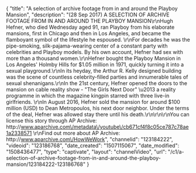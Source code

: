 {
    "title": "A selection of archive footage from in and around the Playboy Mansion",
    "description": "(28 Sep 2017) A SELECTION OF ARCHIVE FOOTAGE FROM IN AND AROUND THE PLAYBOY MANSION\r\nHugh Hefner, who died Wednesday aged 91, ran Playboy from his elaborate mansions, first in Chicago and then in Los Angeles, and became the flamboyant symbol of the lifestyle he espoused. \r\nFor decades he was the pipe-smoking, silk-pajama-wearing center of a constant party with celebrities and Playboy models. By his own account, Hefner had sex with more than a thousand women.\r\nHefner bought the Playboy Mansion in Los Angeles' Holmby Hills for $1.05 million in 1971, quickly turning it into a sexual playground.\r\nIn its heyday, the Arthur R. Kelly designed building was the scene of countless celebrity-filled parties and innumerable tales of sexual shenanigans.\r\nIn the 21st century, Hefner opened the doors to the mansion on cable reality show - \"The Girls Next Door\" \u2013 a reality programme in which the magazine kingpin starred with three live-in girlfriends. \r\nIn August 2016, Hefner sold the mansion for around $100 million (USD) to Dean Metropoulos, his next door neighbor. Under the terms of the deal, Hefner was allowed stay there until his death.\r\n\r\n\r\nYou can license this story through AP Archive: http:\/\/www.aparchive.com\/metadata\/youtube\/cb671cf4f8c05ce787c78ae1a2338571 \r\nFind out more about AP Archive: http:\/\/www.aparchive.com\/HowWeWork",
    "channelid": "123184222",
    "videoid": "123186768",
    "date_created": "1507115067",
    "date_modified": "1508436477",
    "type": "captivate",
    "layout": "channelVideo",
    "url": "\/c1\/a-selection-of-archive-footage-from-in-and-around-the-playboy-mansion\/123184222-123186768"
}